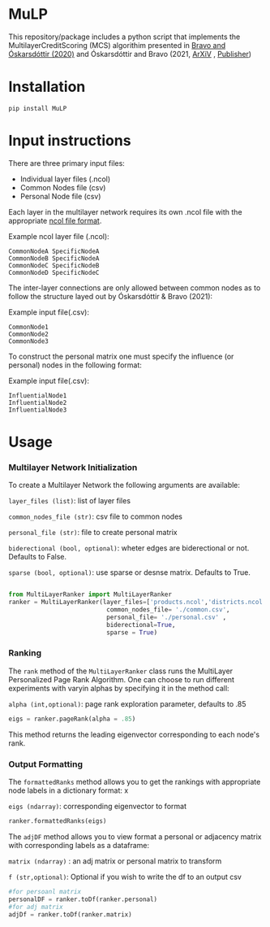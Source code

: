 # MuLP

This repository/package includes a python script that implements the MultilayerCreditScoring (MCS) algorithim presented in [Bravo and Óskarsdóttir (2020)](https://doi.org/10.48550/arXiv.2005.12418) and Óskarsdóttir and Bravo (2021, [ArXiV](https://arxiv.org/abs/2010.09559) , [Publisher](https://doi.org/10.1016/j.omega.2021.102520))

# Installation

```
pip install MuLP
```

# Input instructions

There are three primary input files: 

* Individual layer files (.ncol)
* Common Nodes file (csv)
* Personal Node file (csv)

Each layer in the multilayer network requires its own .ncol file with the appropriate [ncol file format](http://lgl.sourceforge.net).

Example ncol layer file (.ncol):

```
CommonNodeA SpecificNodeA
CommonNodeB SpecificNodeA
CommonNodeC SpecificNodeB
CommonNodeD SpecificNodeC
```

The inter-layer connections are only allowed between common nodes as to follow the structure layed out by Óskarsdóttir & Bravo (2021): 

Example input file(.csv): 
```
CommonNode1
CommonNode2
CommonNode3
```
To construct the personal matrix one must specify the influence (or personal) nodes in the following format: 

Example input file(.csv): 

```
InfluentialNode1
InfluentialNode2
InfluentialNode3
```

# Usage 

### Multilayer Network Initialization
To create a Multilayer Network the following arguments are available: 

```layer_files (list)```: list of layer files 

```common_nodes_file (str)```: csv file to common nodes 

```personal_file (str)```: file to create personal matrix 

```biderectional (bool, optional)```: wheter edges are biderectional or not. Defaults to False.

```sparse (bool, optional)```: use sparse or desnse matrix. Defaults to True.

```python

from MultiLayerRanker import MultiLayerRanker
ranker = MultiLayerRanker(layer_files=['products.ncol','districts.ncol'],
                           common_nodes_file= './common.csv',
                           personal_file= './personal.csv' ,
                           biderectional=True,
                           sparse = True)
```
### Ranking

The ```rank``` method of the ```MultiLayerRanker``` class runs the 
MultiLayer Personalized Page Rank Algorithm. One can choose to run different experiments with varyin alphas by specifying it in the method call: 

```alpha (int,optional)```: page rank exploration parameter, defaults to .85  

```python
eigs = ranker.pageRank(alpha = .85)
```

This method returns the leading eigenvector corresponding to each node's rank. 

### Output Formatting

The ```formattedRanks``` method allows you to get the rankings with appropriate node labels in a dictionary format: x
 

```eigs (ndarray)```: corresponding eigenvector to format 

```python
ranker.formattedRanks(eigs)
```

The  ```adjDF``` method allows you to view format a personal or adjacency matrix with corresponding labels as a dataframe: 

```matrix (ndarray)``` : an adj matrix or personal matrix to transform

```f (str,optional)```: Optional if you wish to write the df to an output csv

```python 
#for persoanl matrix
personalDF = ranker.toDf(ranker.personal)
#for adj matrix
adjDf = ranker.toDf(ranker.matrix)
```






